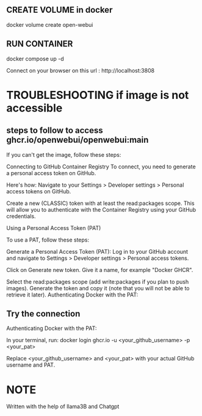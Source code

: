 ## CREATE VOLUME in docker

docker volume create open-webui

## RUN CONTAINER

docker compose up -d

Connect on your browser on this url :
http://localhost:3808

# TROUBLESHOOTING if image is not accessible

## steps to follow to access ghcr.io/openwebui/openwebui:main

If you can't get the image, follow these steps:

Connecting to GitHub Container Registry
To connect, you need to generate a personal access token on GitHub.

Here's how:
Navigate to your Settings > Developer settings > Personal access tokens on GitHub.

Create a new (CLASSIC) token with at least the read:packages scope.
This will allow you to authenticate with the Container Registry using your GitHub credentials.

Using a Personal Access Token (PAT)

To use a PAT, follow these steps:

Generate a Personal Access Token (PAT):
Log in to your GitHub account and navigate to Settings > Developer settings > Personal access tokens.

Click on Generate new token.
Give it a name, for example "Docker GHCR".

Select the read:packages scope (add write:packages if you plan to push images).
Generate the token and copy it (note that you will not be able to retrieve it later).
Authenticating Docker with the PAT:

## Try the connection

Authenticating Docker with the PAT:

In your terminal, run:
docker login ghcr.io -u <your_github_username> -p <your_pat>

Replace <your_github_username> and <your_pat> with your actual GitHub username and PAT.

# NOTE

Written with the help of llama3B and Chatgpt
